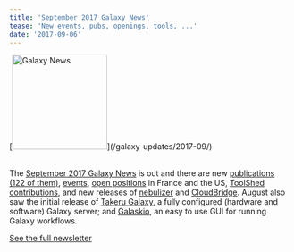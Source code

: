 ```yaml
---
title: 'September 2017 Galaxy News'
tease: 'New events, pubs, openings, tools, ...'
date: '2017-09-06'
---
```

<div class='right'>
[<img src="/src/images/galaxy-logos/GalaxyNews.png" alt="Galaxy News" width="170" />](/galaxy-updates/2017-09/)<br /><br />
</div>

The [September 2017 Galaxy News](/galaxy-updates/2017-09/) is out and there are new [publications (122 of them)](/galaxy-updates/2017-09/#new-publications), [events](/galaxy-updates/2017-09/#upcoming-events), [open positions](/galaxy-updates/2017-09/#who-s-hiring) in France and the US, [ToolShed contributions](/galaxy-updates/2017-09/#toolshed-contributions), and new releases of [nebulizer](/galaxy-updates/2017-09/#nebulizer-0-4-2) and [CloudBridge](/galaxy-updates/2017-09/#cloudbridge-0-3-3). August also saw the initial release of [Takeru Galaxy](/galaxy-updates/2017-09/#takeru-galaxy), a fully configured (hardware and software) Galaxy server; and [Galaskio](/galaxy-updates/2017-09/#other-news), an easy to use GUI for running Galaxy workflows.

[See the full newsletter](/galaxy-updates/2017-09/)
